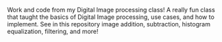 Work and code from my Digital Image processing class! A really fun class that taught the basics of Digital Image processing, use cases, and how to implement. See in this repository image addition, subtraction, histogram equalization, filtering, and more!
